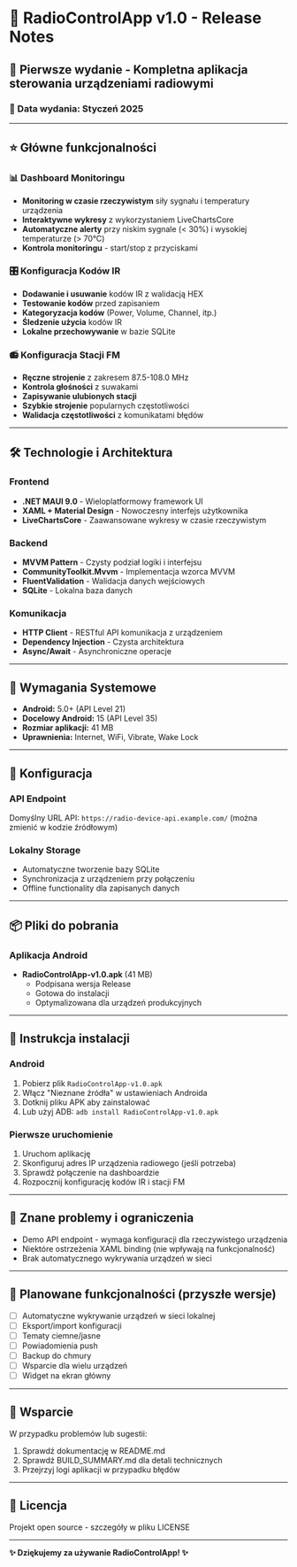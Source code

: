 # 📱 RadioControlApp v1.0 - Release Notes

## 🚀 Pierwsze wydanie - Kompletna aplikacja sterowania urządzeniami radiowymi

### 📅 Data wydania: Styczeń 2025

---

## ⭐ Główne funkcjonalności

### 📊 Dashboard Monitoringu
- **Monitoring w czasie rzeczywistym** siły sygnału i temperatury urządzenia
- **Interaktywne wykresy** z wykorzystaniem LiveChartsCore
- **Automatyczne alerty** przy niskim sygnale (< 30%) i wysokiej temperaturze (> 70°C)
- **Kontrola monitoringu** - start/stop z przyciskami

### 🎛️ Konfiguracja Kodów IR
- **Dodawanie i usuwanie** kodów IR z walidacją HEX
- **Testowanie kodów** przed zapisaniem
- **Kategoryzacja kodów** (Power, Volume, Channel, itp.)
- **Śledzenie użycia** kodów IR
- **Lokalne przechowywanie** w bazie SQLite

### 📻 Konfiguracja Stacji FM
- **Ręczne strojenie** z zakresem 87.5-108.0 MHz
- **Kontrola głośności** z suwakami
- **Zapisywanie ulubionych stacji**
- **Szybkie strojenie** popularnych częstotliwości
- **Walidacja częstotliwości** z komunikatami błędów

---

## 🛠️ Technologie i Architektura

### Frontend
- **.NET MAUI 9.0** - Wieloplatformowy framework UI
- **XAML + Material Design** - Nowoczesny interfejs użytkownika
- **LiveChartsCore** - Zaawansowane wykresy w czasie rzeczywistym

### Backend
- **MVVM Pattern** - Czysty podział logiki i interfejsu
- **CommunityToolkit.Mvvm** - Implementacja wzorca MVVM
- **FluentValidation** - Walidacja danych wejściowych
- **SQLite** - Lokalna baza danych

### Komunikacja
- **HTTP Client** - RESTful API komunikacja z urządzeniem
- **Dependency Injection** - Czysta architektura
- **Async/Await** - Asynchroniczne operacje

---

## 📱 Wymagania Systemowe

- **Android:** 5.0+ (API Level 21)
- **Docelowy Android:** 15 (API Level 35)
- **Rozmiar aplikacji:** 41 MB
- **Uprawnienia:** Internet, WiFi, Vibrate, Wake Lock

---

## 🔧 Konfiguracja

### API Endpoint
Domyślny URL API: `https://radio-device-api.example.com/`
(można zmienić w kodzie źródłowym)

### Lokalny Storage
- Automatyczne tworzenie bazy SQLite
- Synchronizacja z urządzeniem przy połączeniu
- Offline functionality dla zapisanych danych

---

## 📦 Pliki do pobrania

### Aplikacja Android
- **RadioControlApp-v1.0.apk** (41 MB)
  - Podpisana wersja Release
  - Gotowa do instalacji
  - Optymalizowana dla urządzeń produkcyjnych

---

## 🚀 Instrukcja instalacji

### Android
1. Pobierz plik `RadioControlApp-v1.0.apk`
2. Włącz "Nieznane źródła" w ustawieniach Androida
3. Dotknij pliku APK aby zainstalować
4. Lub użyj ADB: `adb install RadioControlApp-v1.0.apk`

### Pierwsze uruchomienie
1. Uruchom aplikację
2. Skonfiguruj adres IP urządzenia radiowego (jeśli potrzeba)
3. Sprawdź połączenie na dashboardzie
4. Rozpocznij konfigurację kodów IR i stacji FM

---

## 🐛 Znane problemy i ograniczenia

- Demo API endpoint - wymaga konfiguracji dla rzeczywistego urządzenia
- Niektóre ostrzeżenia XAML binding (nie wpływają na funkcjonalność)
- Brak automatycznego wykrywania urządzeń w sieci

---

## 🔮 Planowane funkcjonalności (przyszłe wersje)

- [ ] Automatyczne wykrywanie urządzeń w sieci lokalnej
- [ ] Eksport/import konfiguracji
- [ ] Tematy ciemne/jasne
- [ ] Powiadomienia push
- [ ] Backup do chmury
- [ ] Wsparcie dla wielu urządzeń
- [ ] Widget na ekran główny

---

## 👥 Wsparcie

W przypadku problemów lub sugestii:
1. Sprawdź dokumentację w README.md
2. Sprawdź BUILD_SUMMARY.md dla detali technicznych
3. Przejrzyj logi aplikacji w przypadku błędów

---

## 📄 Licencja

Projekt open source - szczegóły w pliku LICENSE

---

**✨ Dziękujemy za używanie RadioControlApp! ✨**